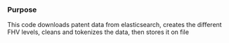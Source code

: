 ### Purpose

This code downloads patent data from elasticsearch, creates the different FHV levels, cleans and tokenizes the data, then stores it on file